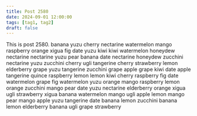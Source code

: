 ```yaml
---
title: Post 2580
date: 2024-09-01 12:00:00
tags: [tag1, tag2]
draft: false
---
```

This is post 2580.
banana
yuzu
cherry
nectarine
watermelon
mango
raspberry
orange
xigua
fig
date
yuzu
kiwi
kiwi
watermelon
honeydew
nectarine
nectarine
yuzu
pear
banana
date
nectarine
honeydew
zucchini
nectarine
yuzu
zucchini
cherry
ugli
tangerine
cherry
strawberry
lemon
elderberry
grape
yuzu
tangerine
zucchini
grape
apple
grape
kiwi
date
apple
tangerine
quince
raspberry
lemon
lemon
kiwi
cherry
raspberry
fig
date
watermelon
grape
fig
watermelon
yuzu
orange
mango
raspberry
lemon
orange
zucchini
mango
pear
date
yuzu
nectarine
elderberry
orange
xigua
ugli
strawberry
xigua
banana
watermelon
mango
ugli
apple
lemon
mango
pear
mango
apple
yuzu
tangerine
date
banana
lemon
zucchini
banana
lemon
elderberry
banana
ugli
grape
strawberry
